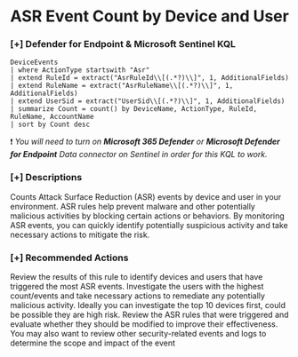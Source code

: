 # ASR Event Count by Device and User

### [+] Defender for Endpoint & Microsoft Sentinel KQL
```
DeviceEvents
| where ActionType startswith "Asr"
| extend RuleId = extract("AsrRuleId\\[(.*?)\\]", 1, AdditionalFields)
| extend RuleName = extract("AsrRuleName\\[(.*?)\\]", 1, AdditionalFields)
| extend UserSid = extract("UserSid\\[(.*?)\\]", 1, AdditionalFields)
| summarize Count = count() by DeviceName, ActionType, RuleId, RuleName, AccountName
| sort by Count desc
```
:exclamation: *You will need to turn on **Microsoft 365 Defender** or **Microsoft Defender for Endpoint** Data connector on Sentinel in order for this KQL to work.*

### [+] Descriptions
Counts Attack Surface Reduction (ASR) events by device and user in your environment. ASR rules help prevent malware and other potentially malicious activities by blocking certain actions or behaviors. By monitoring ASR events, you can quickly identify potentially suspicious activity and take necessary actions to mitigate the risk.

### [+] Recommended Actions 
 Review the results of this rule to identify devices and users that have triggered the most ASR events. Investigate the users with the highest count/events and take necessary actions to remediate any potentially malicious activity. Ideally you can investigate the top 10 devices first, could be possible they are high risk. Review the ASR rules that were triggered and evaluate whether they should be modified to improve their effectiveness. You may also want to review other security-related events and logs to determine the scope and impact of the event
